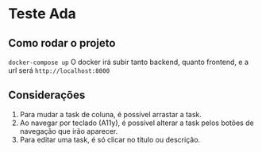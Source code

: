 # Teste Ada

## Como rodar o projeto

`docker-compose up`
O docker irá subir tanto backend, quanto frontend, e a url será `http://localhost:8000`

## Considerações

1. Para mudar a task de coluna, é possível arrastar a task.
2. Ao navegar por teclado (A11y), é possível alterar a task pelos botões de navegação que irão aparecer.
3. Para editar uma task, é só clicar no título ou descrição.
